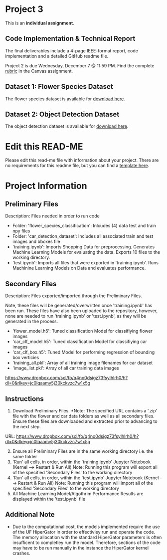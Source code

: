 # Project 3

This is an **individual assignment**.

## Code Implementation & Technical Report

The final deliverables include a 4-page IEEE-format report, code implementation and a detailed GitHub readme file.

Project 2 is due Wednesday, December 7 @ 11:59 PM. Find the complete [rubric](https://ufl.instructure.com/courses/459156/assignments/5426774) in the Canvas assignment.

## Dataset 1: Flower Species Dataset

The flower species dataset is available for [download here](https://ufl.instructure.com/courses/459156/files/folder/Project%203/Dataset%201%3A%20Flower%20Species%20Classification).

## Dataset 2: Object Detection Dataset

The object detection dataset is available for [download here](https://ufl.instructure.com/courses/459156/files/folder/Project%203/Dataset%202%3A%20Object%20Detection).

# Edit this READ-ME

Please edit this read-me file with information about your project. There are no requirements for this readme file, but you can find a [template here](https://github.com/catiaspsilva/README-template).





# Project Information


## Preliminary Files

Description: Files needed in order to run code


- Folder: 'flower_species_classification': Inlcudes (4) data test and train npy files
- Folder: 'car_detection_dataset': Includes all associated train and test images and bboxes file
- 'training.ipynb': Imports Shopping Data for preprocessing. Generates Machine Learning Models for evaluating the data. Exports 10 files to the working directory.
- 'test.ipynb': Imports all files that were exported in 'training.ipynb'. Runs Machinine Learning Models on Data and evaluates performance.


## Secondary Files

Description: Files exported/imported through the Preliminary Files. 

Note, these files will be generated/overwritten once 'training.ipynb' has been run. These files have also been uploaded to the repository, however, none are needed to run 'training.ipynb' or 'test.ipynb', as they will be generated in the process.

- 'flower_model.h5': Tuned classification Model for classifiying flower images
- 'car_clf_model.h5': Tuned classification Model for classifiying car images
- 'car_clf_box.h5': Tuned Model for performing regression of bounding box verticies
- 'training_all.pkl': Array of all training image filenames for car dataset
- 'image_list.pkl': Array of all car training data images

https://www.dropbox.com/scl/fo/q4no0dsigz73fsylhlrh0/h?dl=0&rlkey=jc0lqaamy5j30kckvzc7w1x5g

## Instructions

1) Download Preliminary Files.
*Note: The specified URL contains a '.zip' file with the flower and car data folders as well as all secondary files. Ensure these files are downloaded and extracted prior to advancing to the next step.

URL: https://www.dropbox.com/scl/fo/q4no0dsigz73fsylhlrh0/h?dl=0&rlkey=jc0lqaamy5j30kckvzc7w1x5g

2) Ensure all Preliminary Files are in the same working directory i.e. the same folder
3) 'Run' all cells, in order, within the 'training.ipynb' Jupyter Notebook (Kernel --> Restart & Run All)
	Note: Running this program will export all of the specified 'Secondary Files' to the working directory
4) 'Run' all cells, in order, within the 'test.ipynb' Jupyter Notebook (Kernel --> Restart & Run All)
	Note: Running this program will import all of the specified 'Secondary Files' to the working directory
5) All Machine Learning Model/Algothrim Performance Results are displayed within the 'test.ipynb' file


## Additional Note
- Due to the computational cost, the models implemented require the use of the UF HiperGator in order to effectivley run and operate the code. The memory allocation with the standard HiperGator parameters is often insufficent to completley run the model. Therefore, sections of the code may have to be run manually in the instance the HiperGator kernel crashes.